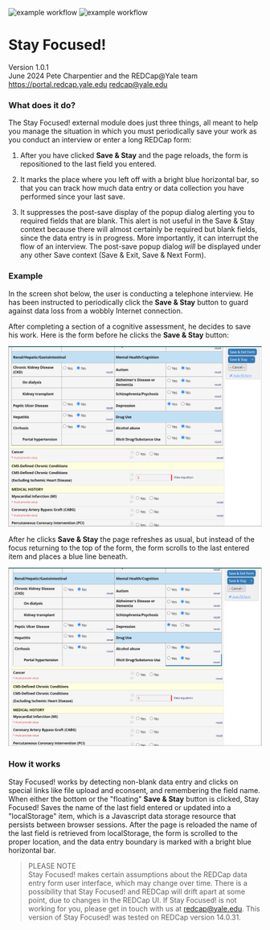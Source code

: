 ![example workflow](https://github.com/criwebtools/Stay-Focused/actions/workflows/codeql-analysis.yml/badge.svg)
![example workflow](https://github.com/criwebtools/Stay-Focused/actions/workflows/sonarcloud.yml/badge.svg)

# Stay Focused!
Version 1.0.1   
June 2024  Pete Charpentier and the REDCap@Yale team  
https://portal.redcap.yale.edu
redcap@yale.edu

### What does it do?
The Stay Focused! external module does just three things, all meant to help you manage the situation 
in which you must periodically save your work as you conduct an interview or enter a long REDCap form:
1. After you have clicked **Save & Stay** and the page reloads, the form is repositioned to the last field you entered.  

2. It marks the place where you left off with a bright blue horizontal bar, so that you can track
how much data entry or data collection you have performed since your last save.

3. It suppresses the post-save display of the popup dialog alerting you to required fields that are blank.
This alert is not useful in the Save & Stay context because there will almost certainly be required but blank fields,
since the data entry is in progress. More importantly, it can interrupt the flow of an interview. 
The post-save popup dialog *will* be displayed under any other Save context (Save & Exit, Save & Next Form).

### Example
In the screen shot below, the user is conducting a telephone interview. He has been instructed to periodically click the
**Save & Stay** button to guard against data loss from a wobbly Internet connection.

After completing a section of a cognitive assessment, he decides to save his work. Here is the form before he clicks
the **Save & Stay** button: 

![Form before save](images/stay_focused_before_save.png)

After he clicks **Save & Stay** the page refreshes as usual, but instead of
the focus returning to the top of the form, the form scrolls
to the last entered item and places a blue line beneath.

![Form after save](images/stay_focused_after_save.png)

### How it works
Stay Focused! works by detecting non-blank data entry and clicks on special links like file upload and econsent, and remembering the field name. 
When either the bottom or the "floating" **Save & Stay** button is clicked, Stay Focused! Saves the name of the last field entered or updated into a "localStorage" item, which is a Javascript data storage resource that persists between browser sessions. 
After the page is reloaded the name of the last field is retrieved from localStorage, the form is scrolled to the proper
location, and the data entry boundary is marked with a bright blue horizontal bar.

> PLEASE NOTE  
> Stay Focused! makes certain assumptions about the REDCap data entry form user interface, which may change over time. There is a possibility that Stay Focused! and REDCap will drift apart at some point, due to changes in the REDCap UI. If Stay Focused! is not working for you, please get in touch with us at redcap@yale.edu. This version of Stay Focused! was tested on REDCap version 14.0.31.

